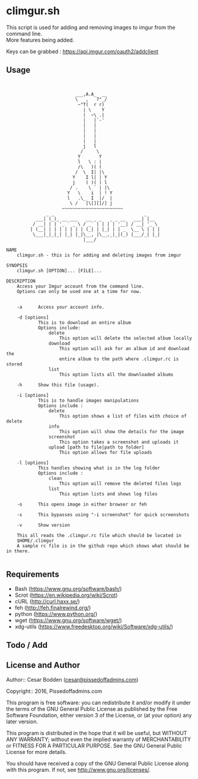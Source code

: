 climgur.sh
====

This script is used for adding and removing images to imgur from the command 
line.<br>
More features being added.

Keys can be grabbed : https://api.imgur.com/oauth2/addclient

Usage
----

<pre><code>

                          ___,A.A_  __
                          \   ,   7"_/
                           ~"T(  r r)
                             | \    Y
                             |  ~\ .|
                             |   |`-'
                             |   |
                             |   |
                             |   |
                             |   |
                             j   l
                            /     \
                           Y       Y
                           l   \ : |
                           /\   )( (
                          /  \  I| |\
                         Y    I l| | Y
                         j    ( )( ) l
                        / .    \ ` | |\
                       Y   \    i  | ! Y
                       l   .\_  I  |/  |
                        \ /   [\[][]/] j
                     ~~~~~~~~~~~~~~~~~~~~~~~
               _ _                                  _
           ___| (_)_ __ ___   __ _ _   _ _ __   ___| |__
          / __| | | '_ ` _ \ / _` | | | | '__| / __| '_ \
         | (__| | | | | | | | (_| | |_| | | _  \__ \ | | |
          \___|_|_|_| |_| |_|\__, |\__,_|_|(_) |___/_| |_|
                             |___/

NAME
    climgur.sh - this is for adding and deleting images from imgur

SYNOPSIS
    climgur.sh [OPTION]... [FILE]...

DESCRIPTION
    Access your Imgur account from the command line.
    Options can only be used one at a time for now.


    -a      Access your account info.

    -d [options]
            This is to download an entire album
            Options include:
                delete
                    This option will delete the selected album locally
                download
                    This option will ask for an album id and download the
                    entire album to the path where .climgur.rc is stored
                list
                    This option lists all the downloaded albums

    -h      Show this file (usage).

    -i [options]
            This is to handle images manipulations
            Options include :
                delete
                    This option shows a list of files with choice of delete
                info
                    This option will show the details for the image
                screenshot
                    This option takes a screenshot and uploads it
                upload [path to file|path to folder]
                    This option allows for file uploads

    -l [options]
            This handles showing what is in the log folder
            Options include :
                clean
                    This option will remove the deleted files logs
                list
                    This option lists and shows log files

    -o      This opens image in either browser or feh

    -s      This bypasses using "-i screenshot" for quick screenshots

    -v      Show version

    This all reads the .climgur.rc file which should be located in
    $HOME/.climgur
    A sample rc file is in the github repo which shows what should be in there.

</code></pre>

Requirements
----

- Bash (https://www.gnu.org/software/bash/)
- Scrot (https://en.wikipedia.org/wiki/Scrot)
- cURL (http://curl.haxx.se/)
- feh (http://feh.finalrewind.org/)
- python (https://www.python.org/)
- wget (https://www.gnu.org/software/wget/)
- xdg-utils (https://www.freedesktop.org/wiki/Software/xdg-utils/)

Todo / Add
----


License and Author
----

Author:: Cesar Bodden (cesar@pissedoffadmins.com)

Copyright:: 2016, Pissedoffadmins.com

This program is free software: you can redistribute it and/or modify
it under the terms of the GNU General Public License as published by
the Free Software Foundation, either version 3 of the License, or
(at your option) any later version.

This program is distributed in the hope that it will be useful,
but WITHOUT ANY WARRANTY; without even the implied warranty of
MERCHANTABILITY or FITNESS FOR A PARTICULAR PURPOSE.  See the
GNU General Public License for more details.

You should have received a copy of the GNU General Public License
along with this program.  If not, see <http://www.gnu.org/licenses/>.
